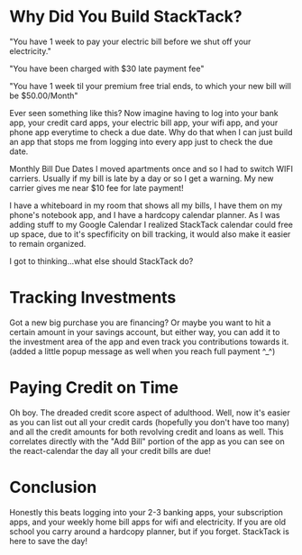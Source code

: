 # Why Did You Build StackTack?

"You have 1 week to pay your electric bill before we shut off your electricity."

"You have been charged with $30 late payment fee"

"You have 1 week til your premium free trial ends, to which your new bill will be $50.00/Month"

Ever seen something like this? 
Now imagine having to log into your bank app, your credit card apps, your electric bill app, your wifi app, and your phone app everytime to check a due date. Why do that when I can just build an app that stops me from logging into every app just to check the due date. 

Monthly Bill Due Dates
I moved apartments once and so I had to switch WIFI carriers. Usually if my bill is late by a day or so I get a warning. My new carrier gives me near $10 fee for late payment! 

I have a whiteboard in my room that shows all my bills, I have them on my phone's notebook app, and I have a hardcopy calendar planner. As I was adding stuff to my Google Calendar I realized StackTack calendar could free up space, due to it's specfificity on bill tracking, it would also make it easier to remain organized. 

I got to thinking...what else should StackTack do?

# Tracking Investments
Got a new big purchase you are financing? Or maybe you want to hit a certain amount in your savings account, but either way, you can add it to the investment area of the app and even track you contributions towards it. 
(added a little popup message as well when you reach full payment ^_^) 

# Paying Credit on Time
Oh boy. The dreaded credit score aspect of adulthood. Well, now it's easier as you can list out all your credit cards (hopefully you don't have too many) and all the credit amounts for both revolving credit and loans as well. 
This correlates directly with the "Add Bill" portion of the app as you can see on the react-calendar the day all your credit bills are due! 

# Conclusion
Honestly this beats logging into your 2-3 banking apps, your subscription apps, and your weekly home bill apps for wifi and electricity. If you are old school you carry around a hardcopy planner, but if you forget. StackTack is here to save the day! 
